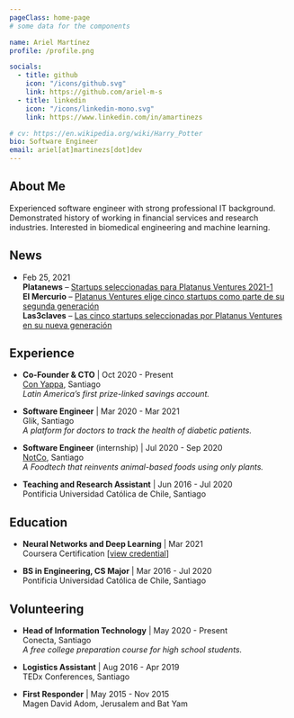 ```yaml
---
pageClass: home-page
# some data for the components

name: Ariel Martínez
profile: /profile.png

socials:
  - title: github
    icon: "/icons/github.svg"
    link: https://github.com/ariel-m-s
  - title: linkedin
    icon: "/icons/linkedin-mono.svg"
    link: https://www.linkedin.com/in/amartinezs

# cv: https://en.wikipedia.org/wiki/Harry_Potter
bio: Software Engineer
email: ariel[at]martinezs[dot]dev
---
```


<ProfileSection :frontmatter="$page.frontmatter" />

## About Me

Experienced software engineer with strong professional IT background. Demonstrated history of working in financial services and research industries. Interested in biomedical engineering and machine learning.


## News

- Feb 25, 2021 <br/>
**Platanews** –  [Startups seleccionadas para Platanus Ventures 2021-1](https://plata.news/blog/startups-seleccionadas-platanus-ventures-2021-1) <br/>
**El Mercurio** – [Platanus Ventures elige cinco startups como parte de su segunda generación](https://digital.elmercurio.com/2021/02/25/ME-I/KR3U3L1M) <br/>
**Las3claves** – [Las cinco startups seleccionadas por Platanus Ventures en su nueva generación](https://www.las3claves.com/las3claves/falabella-promete-entregar-las-compras-online-en-48-horas)

## Experience

- **Co-Founder & CTO** | Oct 2020 - Present <br/>
[Con Yappa](https://conyappa.cl), Santiago <br/>
*Latin America’s first prize-linked savings account.*

- **Software Engineer** | Mar 2020 - Mar 2021 <br/>
Glik, Santiago <br/>
*A platform for doctors to track the health of diabetic patients.*

- **Software Engineer** (internship) | Jul 2020 - Sep 2020 <br/>
[NotCo](https://notco.com), Santiago <br/>
*A Foodtech that reinvents animal-based foods using only plants.*

- **Teaching and Research Assistant** | Jun 2016 - Jul 2020 <br/>
Pontificia Universidad Católica de Chile, Santiago

## Education

- **Neural Networks and Deep Learning** | Mar 2021 <br/>
Coursera Certification [[view credential](https://www.coursera.org/account/accomplishments/verify/U99YYVY72R2G)]

- **BS in Engineering, CS Major** | Mar 2016 - Jul 2020 <br/>
Pontificia Universidad Católica de Chile, Santiago

## Volunteering

- **Head of Information Technology** | May 2020 - Present <br/>
Conecta, Santiago <br/>
*A free college preparation course for high school students.*

- **Logistics Assistant** | Aug 2016 - Apr 2019 <br/>
TEDx Conferences, Santiago

- **First Responder** | May 2015 - Nov 2015 <br/>
Magen David Adom, Jerusalem and Bat Yam

<!-- Custom style for this page -->

<style lang="stylus">

.theme-container.home-page .page
  font-size 14px
  font-family "lucida grande", "lucida sans unicode", lucida, "Helvetica Neue", Helvetica, Arial, sans-serif;
  p
    margin 0 0 0.5rem
  p, ul, ol
    line-height normal
  a
    font-weight normal
  .theme-default-content:not(.custom) > h2
    margin-bottom 0.5rem
  .theme-default-content:not(.custom) > h2:first-child + p
    margin-top 0.5rem
  .theme-default-content:not(.custom) > h3
    padding-top 4rem

  /*Override*/
  .md-card
    margin-top 0.5em
    .card-image
      padding 0.2rem
      img
        max-width 120px
        max-height 120px
    .card-content p
      -webkit-margin-after 0.2em

@media (max-width: 419px)
  .theme-container.home-page .page
    p, ul, ol
      line-height 1.5

    .md-card
      .card-image
        img
          width 100%
          max-width 400px

</style>
